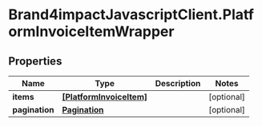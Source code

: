 # Brand4impactJavascriptClient.PlatformInvoiceItemWrapper

## Properties

Name | Type | Description | Notes
------------ | ------------- | ------------- | -------------
**items** | [**[PlatformInvoiceItem]**](PlatformInvoiceItem.md) |  | [optional] 
**pagination** | [**Pagination**](Pagination.md) |  | [optional] 


